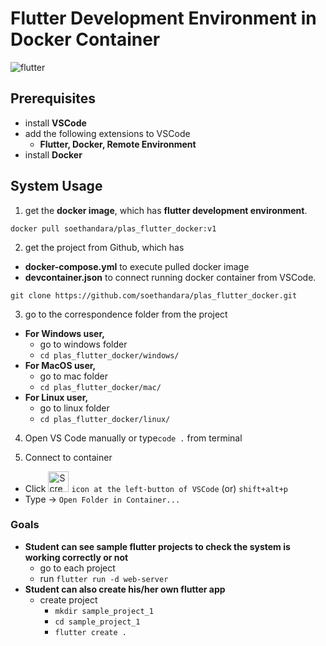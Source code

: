 # Flutter Development Environment in Docker Container
![flutter](https://github.com/soethandara/plas_flutter_docker/assets/148550611/26af9f16-4306-47be-ac17-36ad895f4185)

## Prerequisites 
- install **VSCode**
- add the following extensions to VSCode
  - **Flutter, Docker, Remote Environment**
- install **Docker**
  
## System Usage
1. get the **docker image**, which has **flutter development environment**. 
```
docker pull soethandara/plas_flutter_docker:v1
```

2. get the project from Github, which has
- **docker-compose.yml** to execute pulled docker image
- **devcontainer.json** to connect running docker container from VSCode.
```
git clone https://github.com/soethandara/plas_flutter_docker.git
```

3. go to the correspondence folder from the project
- **For Windows user,**
  - go to windows folder
  - ```cd plas_flutter_docker/windows/```
- **For MacOS user,**
  - go to mac folder
  - ```cd plas_flutter_docker/mac/```
- **For Linux user,**
  - go to linux folder
  - ```cd plas_flutter_docker/linux/```

4. Open VS Code manually or type```code .``` from terminal

5. Connect to container
  - Click <img width="33" alt="Screenshot 2023-10-26 at 22 41 49" src="https://github.com/soethandara/plas_flutter_docker/assets/148550611/67707f4d-ba87-464d-abad-31421b524253">
 ```icon at the left-button of VSCode``` (or) ```shift+alt+p```
  - Type -> ```Open Folder in Container...```

### Goals
- **Student can see sample flutter projects to check the system is working correctly or not**
  - go to each project
  - run ```flutter run -d web-server```
- **Student can also create his/her own flutter app**
  - create project
    - ```mkdir sample_project_1```
    - ```cd sample_project_1```
    - ```flutter create .```    

